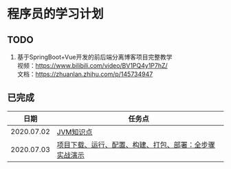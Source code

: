 # 程序员的学习计划
## TODO
1. 基于SpringBoot+Vue开发的前后端分离博客项目完整教学  
视频：https://www.bilibili.com/video/BV1PQ4y1P7hZ/  
文档：https://zhuanlan.zhihu.com/p/145734947  

## 已完成
日期 | 任务点 
-- | --
2020.07.02| [JVM知识点](https://www.bilibili.com/video/BV18z411e7aG)
2020.07.03 | [项目下载、运行、配置、构建、打包、部署：全步骤实战演示](https://www.bilibili.com/video/BV1uK411p7Bp)